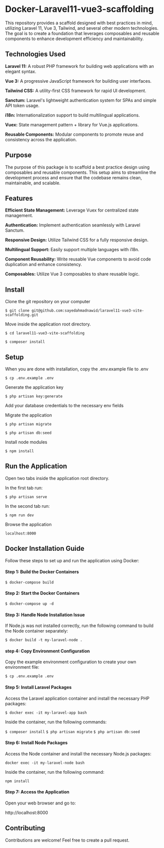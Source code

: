 # Docker-Laravel11-vue3-scaffolding

This repository provides a scaffold designed with best practices in mind, utilizing Laravel 11, Vue 3, Tailwind, and several other modern technologies. The goal is to create a foundation that leverages composables and reusable components to enhance development efficiency and maintainability.

## Technologies Used

**Laravel 11:** A robust PHP framework for building web applications with an elegant syntax.

**Vue 3:** A progressive JavaScript framework for building user interfaces.

**Tailwind CSS:** A utility-first CSS framework for rapid UI development.

**Sanctum:** Laravel's lightweight authentication system for SPAs and simple API token usage.

**i18n:** Internationalization support to build multilingual applications.

**Vuex:** State management pattern + library for Vue.js applications.

**Reusable Components:** Modular components to promote reuse and consistency across the application.

## Purpose

The purpose of this package is to scaffold a best practice design using composables and reusable components. This setup aims to streamline the development process and ensure that the codebase remains clean, maintainable, and scalable.

## Features

**Efficient State Management:** Leverage Vuex for centralized state management.

**Authentication:** Implement authentication seamlessly with Laravel Sanctum.

**Responsive Design:** Utilize Tailwind CSS for a fully responsive design.

**Multilingual Support:** Easily support multiple languages with i18n.

**Component Reusability:** Write reusable Vue components to avoid code duplication and enhance consistency.

**Composables:** Utilize Vue 3 composables to share reusable logic.

## Install

Clone the git repository on your computer

`$ git clone git@github.com:sayedahmadnawid/laravel11-vue3-vite-scaffolding.git`

Move inside the application root directory.

`$ cd laravel11-vue3-vite-scaffolding`

`$ composer install`

## Setup

When you are done with installation, copy the .env.example file to .env

`$ cp .env.example .env`

Generate the application key

`$ php artisan key:generate`

Add your database credentials to the necessary env fields

Migrate the application

`$ php artisan migrate`

`$ php artisan db:seed`

Install node modules

`$ npm install`

## Run the Application

Open two tabs inside the application root directory.

In the first tab run:

`$ php artisan serve`

In the second tab run:

`$ npm run dev`

Browse the application

`localhost:8000`

## Docker Installation Guide

Follow these steps to set up and run the application using Docker:

#### Step 1: Build the Docker Containers

`$ docker-compose build`

#### Step 2: Start the Docker Containers

`$ docker-compose up -d`

#### Step 3: Handle Node Installation Issue

If Node.js was not installed correctly, run the following command to build the Node container separately:

`$ docker build -t my-laravel-node .`

#### step 4: Copy Environment Configuration

Copy the example environment configuration to create your own environment file:

`$ cp .env.example .env`

#### Step 5: Install Laravel Packages

Access the Laravel application container and install the necessary PHP packages:

`$ docker exec -it my-laravel-app bash`

Inside the container, run the following commands:

`$ composer install`
`$ php artisan migrate`
`$ php artisan db:seed`

#### Step 6: Install Node Packages

Access the Node container and install the necessary Node.js packages:

`docker exec -it my-laravel-node bash`

Inside the container, run the following command:

`npm install`

#### Step 7: Access the Application

Open your web browser and go to:

http://localhost:8000

## Contributing

Contributions are welcome! Feel free to create a pull request.
